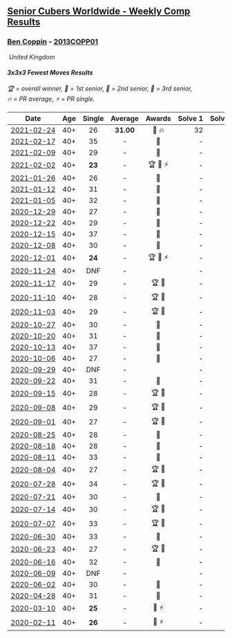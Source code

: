 <style>table {white-space: nowrap;}</style>
<link rel="stylesheet" type="text/css" href="/scw-comp/css/flags.css" />

## [Senior Cubers Worldwide - Weekly Comp Results](/scw-comp/results/)
### [Ben Coppin](README.md) - [2013COPP01](https://www.worldcubeassociation.org/persons/2013COPP01?event=333fm)

<i class="flag flag-GB" />&nbsp;United Kingdom

#### 3x3x3 Fewest Moves Results

<span style="white-space: nowrap;">🏆 = overall winner</span>, <span style="white-space: nowrap;">🥇 = 1st senior</span>, <span style="white-space: nowrap;">🥈 = 2nd senior</span>, <span style="white-space: nowrap;">🥉 = 3rd senior</span>, <span style="white-space: nowrap;">🔥 = PR average</span>, <span style="white-space: nowrap;">⚡ = PR single</span>.

| Date | Age | Single | Average | Awards | Solve 1 | Solve 2 | Solve 3 | Solution |
| :--: | :--: | :--: | :--: | :--: | --: | --: | --: | :-- |
| [2021-02-24](../../results/2021-02-24/333fm.md) | 40+ | 26 | **31.00** | 🥈 🔥 | 32 | 35 | 26 | [Desktop](https://www.facebook.com/events/169585158108640/permalink/170470204686802) / [Mobile](https://m.facebook.com/events/169585158108640?view=permalink&id=170470204686802) |
| [2021-02-17](../../results/2021-02-17/333fm.md) | 40+ | 35 | - | 🥈 | - | - | - | [Desktop](https://www.facebook.com/events/426651405110180/permalink/426781105097210) / [Mobile](https://m.facebook.com/events/426651405110180?view=permalink&id=426781105097210) |
| [2021-02-09](../../results/2021-02-09/333fm.md) | 40+ | 29 | - | 🥉 | - | - | - | [Desktop](https://www.facebook.com/events/324362745652604/permalink/324762962279249) / [Mobile](https://m.facebook.com/events/324362745652604?view=permalink&id=324762962279249) |
| [2021-02-02](../../results/2021-02-02/333fm.md) | 40+ | **23** | - | 🏆 🥇 ⚡ | - | - | - | [Desktop](https://www.facebook.com/events/117342666946735/permalink/117576583590010) / [Mobile](https://m.facebook.com/events/117342666946735?view=permalink&id=117576583590010) |
| [2021-01-26](../../results/2021-01-26/333fm.md) | 40+ | 26 | - | 🥈 | - | - | - | [Desktop](https://www.facebook.com/events/3437310179730186/permalink/3439847039476500) / [Mobile](https://m.facebook.com/events/3437310179730186?view=permalink&id=3439847039476500) |
| [2021-01-12](../../results/2021-01-12/333fm.md) | 40+ | 31 | - | 🥉 | - | - | - | [Desktop](https://www.facebook.com/events/869995520463501/permalink/871070473689339) / [Mobile](https://m.facebook.com/events/869995520463501?view=permalink&id=871070473689339) |
| [2021-01-05](../../results/2021-01-05/333fm.md) | 40+ | 32 | - | 🥈 | - | - | - | [Desktop](https://www.facebook.com/events/251014863038727/permalink/251378526335694) / [Mobile](https://m.facebook.com/events/251014863038727?view=permalink&id=251378526335694) |
| [2020-12-29](../../results/2020-12-29/333fm.md) | 40+ | 27 | - | 🥈 | - | - | - | [Desktop](https://www.facebook.com/events/1029021234175509/permalink/1029441870800112) / [Mobile](https://m.facebook.com/events/1029021234175509?view=permalink&id=1029441870800112) |
| [2020-12-22](../../results/2020-12-22/333fm.md) | 40+ | 29 | - | 🥈 | - | - | - | [Desktop](https://www.facebook.com/events/406621274108354/permalink/407725843997897) / [Mobile](https://m.facebook.com/events/406621274108354?view=permalink&id=407725843997897) |
| [2020-12-15](../../results/2020-12-15/333fm.md) | 40+ | 37 | - | 🥈 | - | - | - | [Desktop](https://www.facebook.com/events/422286948911898/permalink/423319898808603) / [Mobile](https://m.facebook.com/events/422286948911898?view=permalink&id=423319898808603) |
| [2020-12-08](../../results/2020-12-08/333fm.md) | 40+ | 30 | - | 🥉 | - | - | - | [Desktop](https://www.facebook.com/events/826580621409551/permalink/828342614566685) / [Mobile](https://m.facebook.com/events/826580621409551?view=permalink&id=828342614566685) |
| [2020-12-01](../../results/2020-12-01/333fm.md) | 40+ | **24** | - | 🏆 🥇 ⚡ | - | - | - | [Desktop](https://www.facebook.com/events/768501313737246/permalink/770250603562317) / [Mobile](https://m.facebook.com/events/768501313737246?view=permalink&id=770250603562317) |
| [2020-11-24](../../results/2020-11-24/333fm.md) | 40+ | DNF | - |  | - | - | - | [Desktop](https://www.facebook.com/events/3426745807421507/permalink/3436474446448643) / [Mobile](https://m.facebook.com/events/3426745807421507?view=permalink&id=3436474446448643) |
| [2020-11-17](../../results/2020-11-17/333fm.md) | 40+ | 29 | - | 🏆 🥇 | - | - | - | [Desktop](https://www.facebook.com/events/755739858312220/permalink/757216134831259) / [Mobile](https://m.facebook.com/events/755739858312220?view=permalink&id=757216134831259) |
| [2020-11-10](../../results/2020-11-10/333fm.md) | 40+ | 28 | - | 🏆 🥇 | - | - | - | [Desktop](https://www.facebook.com/events/280668606638446/permalink/282025989836041) / [Mobile](https://m.facebook.com/events/280668606638446?view=permalink&id=282025989836041) |
| [2020-11-03](../../results/2020-11-03/333fm.md) | 40+ | 29 | - | 🏆 🥇 | - | - | - | [Desktop](https://www.facebook.com/events/690853935181233/permalink/692488901684403) / [Mobile](https://m.facebook.com/events/690853935181233?view=permalink&id=692488901684403) |
| [2020-10-27](../../results/2020-10-27/333fm.md) | 40+ | 30 | - | 🥇 | - | - | - | [Desktop](https://www.facebook.com/events/880057996062875/permalink/882734339128574) / [Mobile](https://m.facebook.com/events/880057996062875?view=permalink&id=882734339128574) |
| [2020-10-20](../../results/2020-10-20/333fm.md) | 40+ | 31 | - | 🥈 | - | - | - | [Desktop](https://www.facebook.com/events/3058979497541923/permalink/3065675073539032) / [Mobile](https://m.facebook.com/events/3058979497541923?view=permalink&id=3065675073539032) |
| [2020-10-13](../../results/2020-10-13/333fm.md) | 40+ | 37 | - | 🥇 | - | - | - | [Desktop](https://www.facebook.com/events/671611896802943/permalink/673654716598661) / [Mobile](https://m.facebook.com/events/671611896802943?view=permalink&id=673654716598661) |
| [2020-10-06](../../results/2020-10-06/333fm.md) | 40+ | 27 | - | 🥈 | - | - | - | [Desktop](https://www.facebook.com/events/836710610404618/permalink/838239476918398) / [Mobile](https://m.facebook.com/events/836710610404618?view=permalink&id=838239476918398) |
| [2020-09-29](../../results/2020-09-29/333fm.md) | 40+ | DNF | - |  | - | - | - | [Desktop](https://www.facebook.com/events/335206657590456/permalink/336605860783869) / [Mobile](https://m.facebook.com/events/335206657590456?view=permalink&id=336605860783869) |
| [2020-09-22](../../results/2020-09-22/333fm.md) | 40+ | 31 | - | 🥇 | - | - | - | [Desktop](https://www.facebook.com/events/793763071442450/permalink/795038424648248) / [Mobile](https://m.facebook.com/events/793763071442450?view=permalink&id=795038424648248) |
| [2020-09-15](../../results/2020-09-15/333fm.md) | 40+ | 28 | - | 🏆 🥇 | - | - | - | [Desktop](https://www.facebook.com/events/1208440286201159/permalink/1209189352792919) / [Mobile](https://m.facebook.com/events/1208440286201159?view=permalink&id=1209189352792919) |
| [2020-09-08](../../results/2020-09-08/333fm.md) | 40+ | 29 | - | 🏆 🥇 | - | - | - | [Desktop](https://www.facebook.com/events/328891351562846/permalink/330632104722104) / [Mobile](https://m.facebook.com/events/328891351562846?view=permalink&id=330632104722104) |
| [2020-09-01](../../results/2020-09-01/333fm.md) | 40+ | 27 | - | 🏆 🥇 | - | - | - | [Desktop](https://www.facebook.com/events/2722940861324520/permalink/2726372110981395) / [Mobile](https://m.facebook.com/events/2722940861324520?view=permalink&id=2726372110981395) |
| [2020-08-25](../../results/2020-08-25/333fm.md) | 40+ | 28 | - | 🥈 | - | - | - | [Desktop](https://www.facebook.com/events/599329904283159/permalink/601243440758472) / [Mobile](https://m.facebook.com/events/599329904283159?view=permalink&id=601243440758472) |
| [2020-08-18](../../results/2020-08-18/333fm.md) | 40+ | 28 | - | 🥇 | - | - | - | [Desktop](https://www.facebook.com/events/1040688916351072/permalink/1042750266144937) / [Mobile](https://m.facebook.com/events/1040688916351072?view=permalink&id=1042750266144937) |
| [2020-08-11](../../results/2020-08-11/333fm.md) | 40+ | 33 | - | 🥇 | - | - | - | [Desktop](https://www.facebook.com/events/959119871274156/permalink/959843974535079) / [Mobile](https://m.facebook.com/events/959119871274156?view=permalink&id=959843974535079) |
| [2020-08-04](../../results/2020-08-04/333fm.md) | 40+ | 27 | - | 🏆 🥇 | - | - | - | [Desktop](https://www.facebook.com/events/665512590717721/permalink/667063870562593) / [Mobile](https://m.facebook.com/events/665512590717721?view=permalink&id=667063870562593) |
| [2020-07-28](../../results/2020-07-28/333fm.md) | 40+ | 34 | - | 🏆 🥇 | - | - | - | [Desktop](https://www.facebook.com/events/594694278084934/permalink/596060407948321) / [Mobile](https://m.facebook.com/events/594694278084934?view=permalink&id=596060407948321) |
| [2020-07-21](../../results/2020-07-21/333fm.md) | 40+ | 30 | - | 🥈 | - | - | - | [Desktop](https://www.facebook.com/events/720490528496412/permalink/721162581762540) / [Mobile](https://m.facebook.com/events/720490528496412?view=permalink&id=721162581762540) |
| [2020-07-14](../../results/2020-07-14/333fm.md) | 40+ | 30 | - | 🏆 🥇 | - | - | - | [Desktop](https://www.facebook.com/events/1103134150080209/permalink/1105435803183377) / [Mobile](https://m.facebook.com/events/1103134150080209?view=permalink&id=1105435803183377) |
| [2020-07-07](../../results/2020-07-07/333fm.md) | 40+ | 33 | - | 🏆 🥇 | - | - | - | [Desktop](https://www.facebook.com/events/881997795616111/permalink/884382862044271) / [Mobile](https://m.facebook.com/events/881997795616111?view=permalink&id=884382862044271) |
| [2020-06-30](../../results/2020-06-30/333fm.md) | 40+ | 33 | - | 🥇 | - | - | - | [Desktop](https://www.facebook.com/events/1574705676027540/permalink/1576578979173543) / [Mobile](https://m.facebook.com/events/1574705676027540?view=permalink&id=1576578979173543) |
| [2020-06-23](../../results/2020-06-23/333fm.md) | 40+ | 27 | - | 🏆 🥇 | - | - | - | [Desktop](https://www.facebook.com/events/284763775909443/permalink/285623172490170) / [Mobile](https://m.facebook.com/events/284763775909443?view=permalink&id=285623172490170) |
| [2020-06-16](../../results/2020-06-16/333fm.md) | 40+ | 32 | - | 🥈 | - | - | - | [Desktop](https://www.facebook.com/events/753945178677521/permalink/755294308542608) / [Mobile](https://m.facebook.com/events/753945178677521?view=permalink&id=755294308542608) |
| [2020-06-09](../../results/2020-06-09/333fm.md) | 40+ | DNF | - |  | - | - | - | [Desktop](https://www.facebook.com/events/855783411578420/permalink/857232631433498) / [Mobile](https://m.facebook.com/events/855783411578420?view=permalink&id=857232631433498) |
| [2020-06-02](../../results/2020-06-02/333fm.md) | 40+ | 30 | - | 🥉 | - | - | - | [Desktop](https://www.facebook.com/events/3920457157996941/permalink/3929494677093189) / [Mobile](https://m.facebook.com/events/3920457157996941?view=permalink&id=3929494677093189) |
| [2020-04-28](../../results/2020-04-28/333fm.md) | 40+ | 31 | - | 🥉 | - | - | - | [Desktop](https://www.facebook.com/events/339284923718995/permalink/339287250385429) / [Mobile](https://m.facebook.com/events/339284923718995?view=permalink&id=339287250385429) |
| [2020-03-10](../../results/2020-03-10/333fm.md) | 40+ | **25** | - | 🥈 ⚡ | - | - | - | [Desktop](https://www.facebook.com/events/640532176759268/permalink/641063233372829) / [Mobile](https://m.facebook.com/events/640532176759268?view=permalink&id=641063233372829) |
| [2020-02-11](../../results/2020-02-11/333fm.md) | 40+ | **26** | - | 🥈 ⚡ | - | - | - | [Desktop](https://www.facebook.com/groups/1604105099735401/permalink/2138923996253506) / [Mobile](https://m.facebook.com/groups/1604105099735401?view=permalink&id=2138923996253506) |


<!-- Global site tag (gtag.js) - Google Analytics -->
<script async src="https://www.googletagmanager.com/gtag/js?id=UA-86348435-3"></script>
<script>window.dataLayer = window.dataLayer || []; function gtag() {dataLayer.push(arguments);} gtag('js', new Date()); gtag('config', 'UA-86348435-3');</script>
